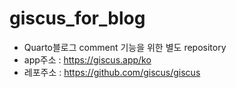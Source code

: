 # giscus_for_blog

* Quarto블로그 comment 기능을 위한 별도 repository
* app주소 : https://giscus.app/ko
* 레포주소 : https://github.com/giscus/giscus
